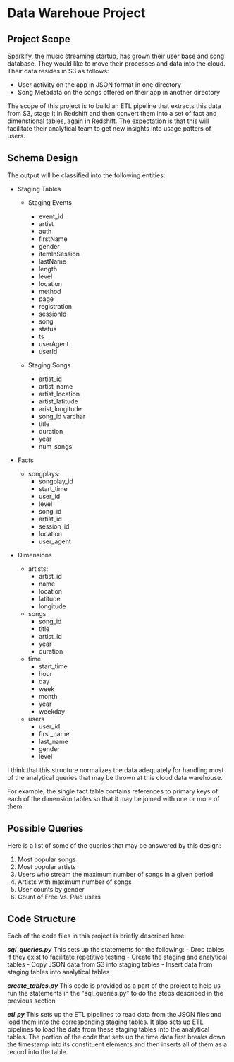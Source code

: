 # Data Warehoue Project

## Project Scope

Sparkify, the music streaming startup, has grown their user base and song database. They would like to move their processes and data into the cloud. Their data resides in S3 as follows:

- User activity on the app in JSON format in one directory 
- Song Metadata on the songs offered on their app in another directory

The scope of this project is to build an ETL pipeline that extracts this data from S3, stage it in Redshift and then convert them into a set of fact and dimenstional tables, again in Redshift. The expectation is that this will facilitate their analytical team to get new insights into usage patters of users.

## Schema Design

The output will be classified into the following entities:

- Staging Tables
    - Staging Events
        - event_id
        - artist
        - auth
        - firstName
        - gender
        - itemInSession
        - lastName
        - length
        - level
        - location
        - method
        - page
        - registration
        - sessionId
        - song
        - status
        - ts
        - userAgent
        - userId

    - Staging Songs
        - artist_id
        - artist_name
        - artist_location
        - artist_latitude
        - arist_longitude
        - song_id varchar
        - title
        - duration
        - year
        - num_songs

- Facts
    - songplays:
        - songplay_id
        - start_time
        - user_id
        - level
        - song_id
        - artist_id
        - session_id
        - location
        - user_agent

- Dimensions
    - artists:
        - artist_id
        - name
        - location
        - latitude
        - longitude
    - songs
        - song_id
        - title
        - artist_id
        - year
        - duration
    - time
        - start_time
        - hour
        - day
        - week
        - month
        - year
        - weekday
    - users
        - user_id
        - first_name
        - last_name
        - gender
        - level
        
I think that this structure normalizes the data adequately for handling most of the analytical queries that may be thrown at this cloud data warehouse.

For example, the single fact table contains references to primary keys of each of the dimension tables so that it may be joined with one or more of them.

## Possible Queries

Here is a list of some of the queries that may be answered by this design:

1. Most popular songs
2. Most popular artists
3. Users who stream the maximum number of songs in a given period
4. Artists with maximum number of songs
5. User counts by gender
6. Count of Free Vs. Paid users

## Code Structure

Each of the code files in this project is briefly described here:

**_sql_queries.py_**
    This sets up the statements for the following:
        - Drop tables if they exist to facilitate repetitive testing
        - Create the staging and analytical tables 
        - Copy JSON data from S3 into staging tables
        - Insert data from staging tables into analytical tables

**_create_tables.py_**
    This code is provided as a part of the project to help us run the statements in the "sql_queries.py" to do the steps described in the previous section
    
**_etl.py_**
    This sets up the ETL pipelines to read data from the JSON files and load them into the corresponding staging tables. It also sets up ETL pipelines to load the data from these staging tables into the analytical tables. The portion of the code that sets up the time data first breaks down the timestamp into its constituent elements and then inserts all of them as a record into the table.
 
    

